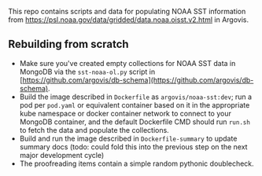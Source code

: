This repo contains scripts and data for populating NOAA SST information from https://psl.noaa.gov/data/gridded/data.noaa.oisst.v2.html in Argovis.

## Rebuilding from scratch

 - Make sure you've created empty collections for NOAA SST data in MongoDB via the `sst-noaa-ol.py` script in [https://github.com/argovis/db-schema](https://github.com/argovis/db-schema).
 - Build the image described in `Dockerfile` as `argovis/noaa-sst:dev`; run a pod per `pod.yaml` or equivalent container based on it in the appropriate kube namespace or docker container network to connect to your MongoDB container, and the default Dockerfile CMD should run `run.sh` to fetch the data and populate the collections.
 - Build and run the image described in `Dockerfile-summary` to update summary docs (todo: could fold this into the previous step on the next major development cycle)
 - The proofreading items contain a simple random pythonic doublecheck.
